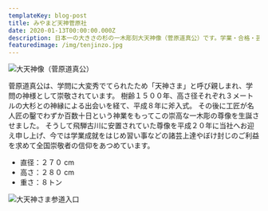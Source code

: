 ```yaml
---
templateKey: blog-post
title: みやまど天神菅原社
date: 2020-01-13T00:00:00.000Z
description: 日本一の大きさの杉の一木彫刻大天神像（菅原道真公）です。学業・合格・芸術・習い事の上達・ボケ封じなどにご利益がございます。
featuredimage: /img/tenjinzo.jpg
---
```


![大天神像（菅原道真公）](/img/tenjinzo.jpg)

菅原道真公は、学問に大変秀でてられたため「天神さま」と呼び親しまれ、学問の神様として崇敬されています。
樹齢１５００年、高さ径それぞれ３メートルの大杉との神縁による出会いを経て、平成８年に斧入式。
その後に工匠が名人匠の鑿でわずか百数十日という神業をもってこの崇高な一木彫の尊像を生誕させました。
そうして飛騨古川に安置されていた尊像を平成２０年に当社へお迎え申し上げ、今では学業成就をはじめ習い事などの諸芸上達やぼけ封じのご利益を求めて全国崇敬者の信仰をあつめています。

- 直径：２７０ cm
- 高さ：２８０ cm
- 重さ：８トン

![大天神さま参道入口](/img/tenjin-entrance.jpg)
